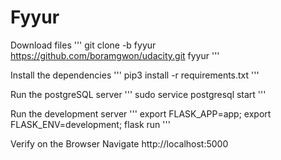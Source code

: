 # Fyyur
Download files
'''
git clone -b fyyur https://github.com/boramgwon/udacity.git fyyur
'''

Install the dependencies
'''
pip3 install -r requirements.txt
'''

Run the postgreSQL server
'''
sudo service postgresql start
'''

Run the development server
'''
export FLASK_APP=app; export FLASK_ENV=development; flask run
'''

Verify on the Browser
Navigate http://localhost:5000
